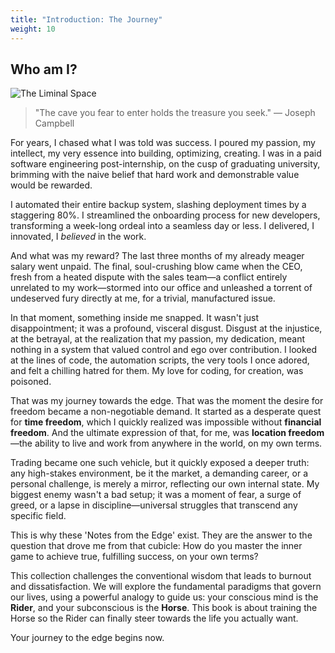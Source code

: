 ```yaml
---
title: "Introduction: The Journey"
weight: 10
---
```


## Who am I?

![The Liminal Space](/notes/images/liminal-space.png)

> "The cave you fear to enter holds the treasure you seek."
> — Joseph Campbell

For years, I chased what I was told was success. I poured my passion, my intellect, my very essence into building, optimizing, creating. I was in a paid software engineering post-internship, on the cusp of graduating university, brimming with the naive belief that hard work and demonstrable value would be rewarded.

I automated their entire backup system, slashing deployment times by a staggering 80%. I streamlined the onboarding process for new developers, transforming a week-long ordeal into a seamless day or less. I delivered, I innovated, I *believed* in the work.

And what was my reward? The last three months of my already meager salary went unpaid. The final, soul-crushing blow came when the CEO, fresh from a heated dispute with the sales team—a conflict entirely unrelated to my work—stormed into our office and unleashed a torrent of undeserved fury directly at me, for a trivial, manufactured issue.

In that moment, something inside me snapped. It wasn't just disappointment; it was a profound, visceral disgust. Disgust at the injustice, at the betrayal, at the realization that my passion, my dedication, meant nothing in a system that valued control and ego over contribution. I looked at the lines of code, the automation scripts, the very tools I once adored, and felt a chilling hatred for them. My love for coding, for creation, was poisoned.

That was my journey towards the edge. That was the moment the desire for freedom became a non-negotiable demand. It started as a desperate quest for **time freedom**, which I quickly realized was impossible without **financial freedom**. And the ultimate expression of that, for me, was **location freedom**—the ability to live and work from anywhere in the world, on my own terms.

Trading became one such vehicle, but it quickly exposed a deeper truth: any high-stakes environment, be it the market, a demanding career, or a personal challenge, is merely a mirror, reflecting our own internal state. My biggest enemy wasn't a bad setup; it was a moment of fear, a surge of greed, or a lapse in discipline—universal struggles that transcend any specific field.

This is why these 'Notes from the Edge' exist. They are the answer to the question that drove me from that cubicle: How do you master the inner game to achieve true, fulfilling success, on your own terms?

This collection challenges the conventional wisdom that leads to burnout and dissatisfaction. We will explore the fundamental paradigms that govern our lives, using a powerful analogy to guide us: your conscious mind is the **Rider**, and your subconscious is the **Horse**. This book is about training the Horse so the Rider can finally steer towards the life you actually want.

Your journey to the edge begins now.